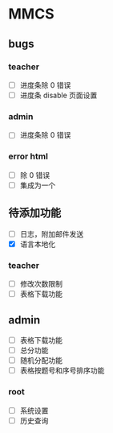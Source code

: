 # MMCS

## bugs

### teacher

-   [ ] 进度条除 0 错误
-   [ ] 进度条 disable 页面设置

### admin

-   [ ] 进度条除 0 错误

### error html

-   [ ] 除 0 错误
-   [ ] 集成为一个

## 待添加功能

-   [ ] 日志，附加邮件发送
-   [x] 语言本地化

### teacher

-   [ ] 修改次数限制
-   [ ] 表格下载功能

## admin

-   [ ] 表格下载功能
-   [ ] 总分功能
-   [ ] 随机分配功能
-   [ ] 表格按题号和序号排序功能

### root

-   [ ] 系统设置
-   [ ] 历史查询
